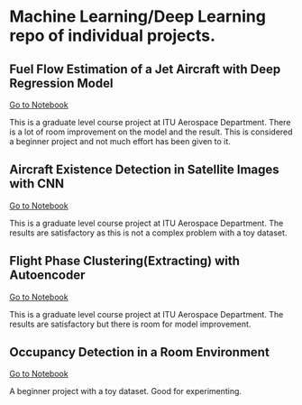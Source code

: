 # Machine Learning/Deep Learning repo of individual projects. 


## Fuel Flow Estimation of a Jet Aircraft with Deep Regression Model
[Go to Notebook](../AircraftFuelEstimation.ipynb)

This is a graduate level course project at ITU Aerospace Department. There is a lot of room improvement on the model and the result. This is considered a beginner project and not much effort has been given to it.


## Aircraft Existence Detection in Satellite Images with CNN
[Go to Notebook](../AircraftDetectionSatellite_wCNN.ipynb)

This is a graduate level course project at ITU Aerospace Department. The results are satisfactory as this is not a complex problem with a toy dataset. 


## Flight Phase Clustering(Extracting) with Autoencoder
[Go to Notebook](../FlightPhaseClustering_with_Autoencoder.ipynb)

This is a graduate level course project at ITU Aerospace Department. The results are satisfactory but there is room for model improvement. 


## Occupancy Detection in a Room Environment
[Go to Notebook](../OccupancyDetection.ipynb)

A beginner project with a toy dataset. Good for experimenting.
